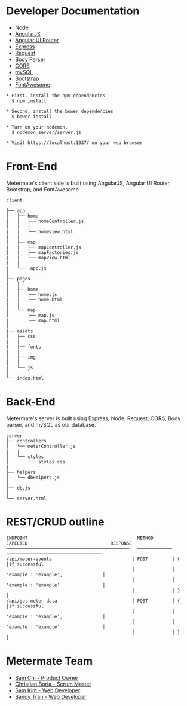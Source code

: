 # Developer Documentation
* [Node](https://nodejs.org/en/)
* [AngularJS](https://angularjs.org/)
* [Angular UI Router](https://angular-ui.github.io/ui-router/site/#/api/ui.router)
* [Express](https://expressjs.com/)
* [Request](https://www.npmjs.com/package/request)
* [Body Parser](https://www.npmjs.com/package/body-parser)
* [CORS](https://www.npmjs.com/package/cors)
* [mySQL](https://dev.mysql.com/doc/)
* [Bootstrap](http://getbootstrap.com/)
* [FontAwesome](http://fontawesome.io/)

```
* First, install the npm dependencies
  $ npm install
```
```
* Second, install the bower dependencies
  $ bower install
```
```
* Turn on your nodemon,
  $ nodemon server/server.js
```
```
* Visit https://localhost:1337/ on your web browser
```


# Front-End
Metermate's client side is built using AngularJS, Angular UI Router, Bootstrap, and FontAwesome

```
client

├── app
│   ├── home
|   |   ├── homeController.js
|   |   |
|   |   └── homeView.html
|   |
│   ├── map
|   |   ├── mapController.js
|   |   ├── mapFactories.js
|   |   └── mapView.html
|   |
|   └──  app.js
|  
├── pages
|   |
│   ├── home
|   |   ├── home.js
|   |   └── home.html
|   |
│   └── map
|       ├── map.js
|       └── map.html  
│   
|── assets
│   ├── css
|   |
|   |── fonts
|   |
│   ├── img
|   |
|   └── js
│  
└── index.html
```


# Back-End
Metermate's server is built using Express, Node, Request, CORS, Body parser, and mySQL as our database.
```
server
├── controllers
│   └── meterController.js
|   |
│   └── styles
│       └── styles.css
|  
├── helpers
│   └── dbHelpers.js
│   
├── db.js
│  
└── server.html
```

# REST/CRUD outline

```
ENDPOINT                                         METHOD         EXPECTED                               RESPONSE
──────────────────────────────────────────────   ─────────────  ────────────────────────────────────   
/api/meter-events                              │ POST         │ {                                    │if successful                  
                                               │              │  'example': 'example',               │   
                                               │              │  'example': 'example'                │
                                               │              │ }                                    │
/api/get-meter-data                            │ POST         │ {                                    │if successful
                                               │              │  'example': 'example',               │
                                               │              │  'example': 'example'                │
                                               │              │ }                                    │
```

# Metermate Team

* [Sam Chi - Product Owner](https://www.github.com/samsjchi)
* [Christian Borja - Scrum Master](https://www.github.com/cborjah)
* [Sam Kim - Web Developer](https://github.com/samkim28)
* [Sandy Tran - Web Developer](https://github.com/justsandytran)
